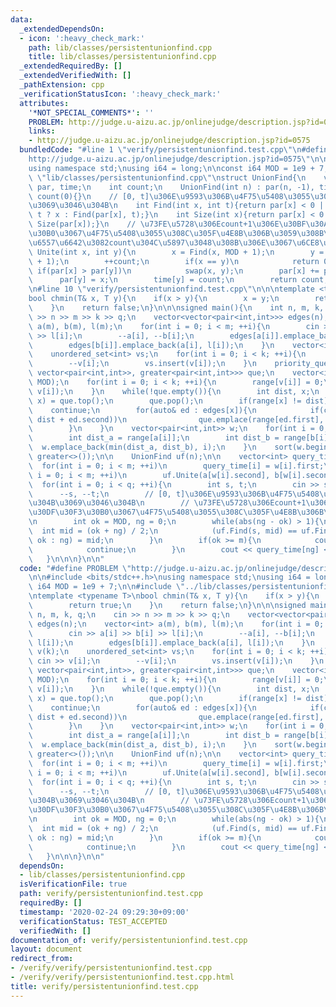 ```yaml
---
data:
  _extendedDependsOn:
  - icon: ':heavy_check_mark:'
    path: lib/classes/persistentunionfind.cpp
    title: lib/classes/persistentunionfind.cpp
  _extendedRequiredBy: []
  _extendedVerifiedWith: []
  _pathExtension: cpp
  _verificationStatusIcon: ':heavy_check_mark:'
  attributes:
    '*NOT_SPECIAL_COMMENTS*': ''
    PROBLEM: http://judge.u-aizu.ac.jp/onlinejudge/description.jsp?id=0575
    links:
    - http://judge.u-aizu.ac.jp/onlinejudge/description.jsp?id=0575
  bundledCode: "#line 1 \"verify/persistentunionfind.test.cpp\"\n#define PROBLEM \"\
    http://judge.u-aizu.ac.jp/onlinejudge/description.jsp?id=0575\"\n\n#include <bits/stdc++.h>\n\
    using namespace std;\nusing i64 = long;\n\nconst i64 MOD = 1e9 + 7;\n\n#line 1\
    \ \"lib/classes/persistentunionfind.cpp\"\nstruct UnionFind{\n    vector<int>\
    \ par, time;\n    int count;\n    UnionFind(int n) : par(n, -1), time(n, MOD),\
    \ count(0){}\n    // [0, t]\u306E\u9593\u306B\u4F75\u5408\u3055\u308C\u305F\u304B\
    \u3069\u3046\u304B\n    int Find(int x, int t){return par[x] < 0 || time[x] >\
    \ t ? x : Find(par[x], t);}\n    int Size(int x){return par[x] < 0 ? -par[x] :\
    \ Size(par[x]);}\n    // \u73FE\u5728\u306Ecount+1\u306E\u30BF\u30A4\u30DF\u30F3\
    \u30B0\u3067\u4F75\u5408\u3055\u308C\u305F\u4E8B\u306B\u3059\u308B\n    // Unite\u5931\
    \u6557\u6642\u3082count\u304C\u5897\u3048\u308B\u306E\u3067\u6CE8\u610F\n    int\
    \ Unite(int x, int y){\n        x = Find(x, MOD + 1);\n        y = Find(y, MOD\
    \ + 1);\n        ++count;\n        if(x == y)\n            return 0;\n       \
    \ if(par[x] > par[y])\n            swap(x, y);\n        par[x] += par[y];\n  \
    \      par[y] = x;\n        time[y] = count;\n        return count;\n    }\n};\n\
    \n#line 10 \"verify/persistentunionfind.test.cpp\"\n\n\ntemplate <typename T>\n\
    bool chmin(T& x, T y){\n    if(x > y){\n        x = y;\n        return true;\n\
    \    }\n    return false;\n}\n\n\nsigned main(){\n    int n, m, k, q;\n    cin\
    \ >> n >> m >> k >> q;\n    vector<vector<pair<int,int>>> edges(n);\n    vector<int>\
    \ a(m), b(m), l(m);\n    for(int i = 0; i < m; ++i){\n        cin >> a[i] >> b[i]\
    \ >> l[i];\n        --a[i], --b[i];\n        edges[a[i]].emplace_back(b[i], l[i]);\n\
    \        edges[b[i]].emplace_back(a[i], l[i]);\n    }\n    vector<int> v(k);\n\
    \    unordered_set<int> vs;\n    for(int i = 0; i < k; ++i){\n        cin >> v[i];\n\
    \        --v[i];\n        vs.insert(v[i]);\n    }\n    priority_queue<pair<int,int>,\
    \ vector<pair<int,int>>, greater<pair<int,int>>> que;\n    vector<int> range(n,\
    \ MOD);\n    for(int i = 0; i < k; ++i){\n        range[v[i]] = 0;\n        que.emplace(0,\
    \ v[i]);\n    }\n    while(!que.empty()){\n        int dist, x;\n        tie(dist,\
    \ x) = que.top();\n        que.pop();\n        if(range[x] != dist)\n        \
    \    continue;\n        for(auto& ed : edges[x]){\n            if(chmin(range[ed.first],\
    \ dist + ed.second))\n                que.emplace(range[ed.first], ed.first);\n\
    \        }\n    }\n    vector<pair<int,int>> w;\n    for(int i = 0; i < m; ++i){\n\
    \        int dist_a = range[a[i]];\n        int dist_b = range[b[i]];\n      \
    \  w.emplace_back(min(dist_a, dist_b), i);\n    }\n    sort(w.begin(), w.end(),\
    \ greater<>());\n\n    UnionFind uf(n);\n\n    vector<int> query_time(m);\n  \
    \  for(int i = 0; i < m; ++i)\n        query_time[i] = w[i].first;\n\n    for(int\
    \ i = 0; i < m; ++i)\n        uf.Unite(a[w[i].second], b[w[i].second]);\n\n  \
    \  for(int i = 0; i < q; ++i){\n        int s, t;\n        cin >> s >> t;\n  \
    \      --s, --t;\n        // [0, t]\u306E\u9593\u306B\u4F75\u5408\u3055\u308C\u305F\
    \u304B\u3069\u3046\u304B\n        // \u73FE\u5728\u306Ecount+1\u306E\u30BF\u30A4\
    \u30DF\u30F3\u30B0\u3067\u4F75\u5408\u3055\u308C\u305F\u4E8B\u306B\u3059\u308B\
    \n        int ok = MOD, ng = 0;\n        while(abs(ng - ok) > 1){\n          \
    \  int mid = (ok + ng) / 2;\n            (uf.Find(s, mid) == uf.Find(t, mid) ?\
    \ ok : ng) = mid;\n        }\n        if(ok >= m){\n            cout << 0 << endl;\n\
    \            continue;\n        }\n        cout << query_time[ng] << endl;\n \
    \   }\n\n\n}\n\n"
  code: "#define PROBLEM \"http://judge.u-aizu.ac.jp/onlinejudge/description.jsp?id=0575\"\
    \n\n#include <bits/stdc++.h>\nusing namespace std;\nusing i64 = long;\n\nconst\
    \ i64 MOD = 1e9 + 7;\n\n#include \"../lib/classes/persistentunionfind.cpp\"\n\n\
    \ntemplate <typename T>\nbool chmin(T& x, T y){\n    if(x > y){\n        x = y;\n\
    \        return true;\n    }\n    return false;\n}\n\n\nsigned main(){\n    int\
    \ n, m, k, q;\n    cin >> n >> m >> k >> q;\n    vector<vector<pair<int,int>>>\
    \ edges(n);\n    vector<int> a(m), b(m), l(m);\n    for(int i = 0; i < m; ++i){\n\
    \        cin >> a[i] >> b[i] >> l[i];\n        --a[i], --b[i];\n        edges[a[i]].emplace_back(b[i],\
    \ l[i]);\n        edges[b[i]].emplace_back(a[i], l[i]);\n    }\n    vector<int>\
    \ v(k);\n    unordered_set<int> vs;\n    for(int i = 0; i < k; ++i){\n       \
    \ cin >> v[i];\n        --v[i];\n        vs.insert(v[i]);\n    }\n    priority_queue<pair<int,int>,\
    \ vector<pair<int,int>>, greater<pair<int,int>>> que;\n    vector<int> range(n,\
    \ MOD);\n    for(int i = 0; i < k; ++i){\n        range[v[i]] = 0;\n        que.emplace(0,\
    \ v[i]);\n    }\n    while(!que.empty()){\n        int dist, x;\n        tie(dist,\
    \ x) = que.top();\n        que.pop();\n        if(range[x] != dist)\n        \
    \    continue;\n        for(auto& ed : edges[x]){\n            if(chmin(range[ed.first],\
    \ dist + ed.second))\n                que.emplace(range[ed.first], ed.first);\n\
    \        }\n    }\n    vector<pair<int,int>> w;\n    for(int i = 0; i < m; ++i){\n\
    \        int dist_a = range[a[i]];\n        int dist_b = range[b[i]];\n      \
    \  w.emplace_back(min(dist_a, dist_b), i);\n    }\n    sort(w.begin(), w.end(),\
    \ greater<>());\n\n    UnionFind uf(n);\n\n    vector<int> query_time(m);\n  \
    \  for(int i = 0; i < m; ++i)\n        query_time[i] = w[i].first;\n\n    for(int\
    \ i = 0; i < m; ++i)\n        uf.Unite(a[w[i].second], b[w[i].second]);\n\n  \
    \  for(int i = 0; i < q; ++i){\n        int s, t;\n        cin >> s >> t;\n  \
    \      --s, --t;\n        // [0, t]\u306E\u9593\u306B\u4F75\u5408\u3055\u308C\u305F\
    \u304B\u3069\u3046\u304B\n        // \u73FE\u5728\u306Ecount+1\u306E\u30BF\u30A4\
    \u30DF\u30F3\u30B0\u3067\u4F75\u5408\u3055\u308C\u305F\u4E8B\u306B\u3059\u308B\
    \n        int ok = MOD, ng = 0;\n        while(abs(ng - ok) > 1){\n          \
    \  int mid = (ok + ng) / 2;\n            (uf.Find(s, mid) == uf.Find(t, mid) ?\
    \ ok : ng) = mid;\n        }\n        if(ok >= m){\n            cout << 0 << endl;\n\
    \            continue;\n        }\n        cout << query_time[ng] << endl;\n \
    \   }\n\n\n}\n\n"
  dependsOn:
  - lib/classes/persistentunionfind.cpp
  isVerificationFile: true
  path: verify/persistentunionfind.test.cpp
  requiredBy: []
  timestamp: '2020-02-24 09:29:30+09:00'
  verificationStatus: TEST_ACCEPTED
  verifiedWith: []
documentation_of: verify/persistentunionfind.test.cpp
layout: document
redirect_from:
- /verify/verify/persistentunionfind.test.cpp
- /verify/verify/persistentunionfind.test.cpp.html
title: verify/persistentunionfind.test.cpp
---
```


